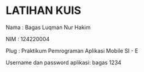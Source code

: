 # LATIHAN KUIS


Nama  : Bagas Luqman Nur Hakim

NIM   : 124220004

Plug  : Praktikum Pemrograman Aplikasi Mobile SI - E


Username dan password aplikasi: bagas 1234
